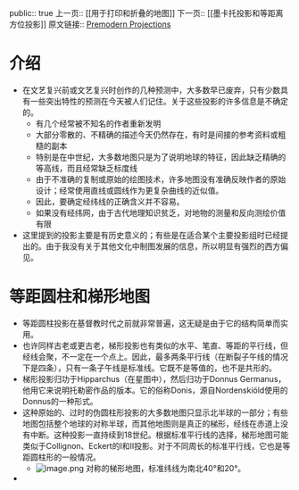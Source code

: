 public:: true
上一页:: [[用于打印和折叠的地图]]
下一页:: [[墨卡托投影和等距离方位投影]]
原文链接:: [Premodern Projections](https://web.archive.org/web/20180227085810/http://www.progonos.com/furuti/MapProj/Normal/ProjPM/projPM.html)

# 介绍
- 在文艺复兴前或文艺复兴时创作的几种预测中，大多数早已废弃，只有少数具有一些突出特性的预测在今天被人们记住。关于这些投影的许多信息是不确定的。
  * 有几个经常被不知名的作者重新发明
  * 大部分零散的、不精确的描述今天仍然存在，有时是间接的参考资料或粗糙的副本
  * 特别是在中世纪，大多数地图只是为了说明地球的特征，因此缺乏精确的等高线，而且经常缺乏标度线
  * 由于不准确的复制或原始的绘图技术，许多地图没有准确反映作者的原始设计；经常使用直线或圆线作为更复杂曲线的近似值。
  * 因此，要确定经纬线的正确含义并不容易。
  * 如果没有经纬网，由于古代地理知识贫乏，对地物的测量和反向测绘价值有限
- 这里提到的投影主要是有历史意义的；有些是在适合某个主要投影组时已经提出的。由于我没有关于其他文化中制图发展的信息，所以明显有强烈的西方偏见。
# 等距圆柱和梯形地图
- 等距圆柱投影在基督教时代之前就非常普遍，这无疑是由于它的结构简单而实用。
- 也许同样古老或更古老，梯形投影也有类似的水平、笔直、等距的平行线，但经线会聚，不一定在一个点上。因此，最多两条平行线（在断裂子午线的情况下是四条），只有一条子午线是标准线。它既不是等值的，也不是共形的。
- 梯形投影归功于Hipparchus（在星图中），然后归功于Donnus Germanus，他用它来说明托勒密作品的版本。它的俗称Donis，源自Nordenskiöld使用的Donnus的一种形式。
- 这种原始的、过时的伪圆柱形投影的大多数地图只显示北半球的一部分；有些地图包括整个地球的对称半球，而其他地图则是真正的梯形，经线在赤道上没有中断。这种投影一直持续到18世纪。根据标准平行线的选择，梯形地图可能类似于Collignon、Eckert的I和II投影。对于不同周长的标准平行线，它也是等距圆柱形的一般情况。
	- ![image.png](../assets/image_1625553961111_0.png) 
	  对称的梯形地图，标准纬线为南北40°和20°。
-